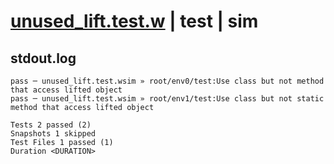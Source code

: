 # [unused_lift.test.w](../../../../../examples/tests/valid/unused_lift.test.w) | test | sim

## stdout.log
```log
pass ─ unused_lift.test.wsim » root/env0/test:Use class but not method that access lifted object       
pass ─ unused_lift.test.wsim » root/env1/test:Use class but not static method that access lifted object

Tests 2 passed (2)
Snapshots 1 skipped
Test Files 1 passed (1)
Duration <DURATION>
```


